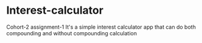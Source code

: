# Interest-calculator
Cohort-2 assignment-1
It's a simple interest calculator app that can do both compounding and without compounding calculation
